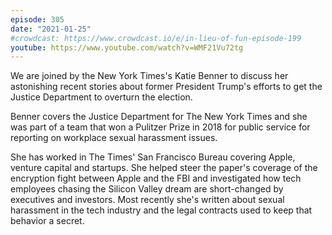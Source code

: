 ```yaml
---
episode: 305
date: "2021-01-25"
#crowdcast: https://www.crowdcast.io/e/in-lieu-of-fun-episode-199
youtube: https://www.youtube.com/watch?v=WMF21Vu72tg
---
```

We are joined by the New York Times's Katie Benner to discuss her astonishing
recent stories about former President Trump's efforts to get the Justice
Department to overturn the election.

Benner covers the Justice Department for The New York Times and she was part of
a team that won a Pulitzer Prize in 2018 for public service for reporting on
workplace sexual harassment issues.

She has worked in The Times' San Francisco Bureau covering Apple, venture
capital and startups. She helped steer the paper's coverage of the encryption
fight between Apple and the FBI and investigated how tech employees chasing the
Silicon Valley dream are short-changed by executives and investors. Most
recently she's written about sexual harassment in the tech industry and the
legal contracts used to keep that behavior a secret.
